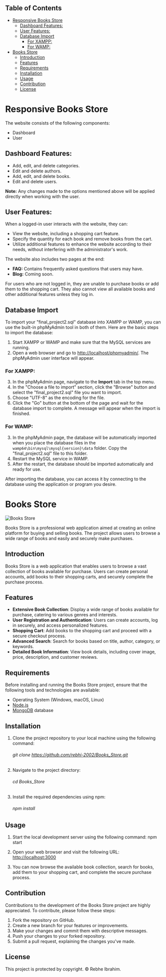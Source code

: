 ## Table of Contents
- [Responsive Books Store](#responsive-books-store)
  - [Dashboard Features:](#dashboard-features)
  - [User Features:](#user-features)
  - [Database Import](#database-import)
    - [For XAMPP:](#for-xampp)
    - [For WAMP:](#for-wamp)
- [Books Store](#books-store)
  - [Introduction](#introduction)
  - [Features](#features)
  - [Requirements](#requirements)
  - [Installation](#installation)
  - [Usage](#usage)
  - [Contribution](#contribution)
  - [License](#license)


# Responsive Books Store

The website consists of the following components:

- Dashboard
- User

## Dashboard Features:

- Add, edit, and delete categories.
- Edit and delete authors.
- Add, edit, and delete books.
- Edit and delete users.

**Note:** Any changes made to the options mentioned above will be applied directly when working with the user.

## User Features:

When a logged-in user interacts with the website, they can:

- View the website, including a shopping cart feature.
- Specify the quantity for each book and remove books from the cart.
- Utilize additional features to enhance the website according to their needs, without interfering with the administrator's work.

The website also includes two pages at the end:

- **FAQ:** Contains frequently asked questions that users may have.
- **Blog:** Coming soon.

For users who are not logged in, they are unable to purchase books or add them to the shopping cart. They also cannot view all available books and other additional features unless they log in.

## Database Import

To import your "final_project2.sql" database into XAMPP or WAMP, you can use the built-in phpMyAdmin tool in both of them. Here are the basic steps to import the database:

1. Start XAMPP or WAMP and make sure that the MySQL services are running.
2. Open a web browser and go to [http://localhost/phpmyadmin/](http://localhost/phpmyadmin/). The phpMyAdmin user interface will appear.

### For XAMPP:

3. In the phpMyAdmin page, navigate to the **Import** tab in the top menu.
4. In the "Choose a file to import" section, click the "Browse" button and select the "final_project2.sql" file you want to import.
5. Choose "UTF-8" as the encoding for the file.
6. Click the "Go" button at the bottom of the page and wait for the database import to complete. A message will appear when the import is finished.

### For WAMP:

3. In the phpMyAdmin page, the database will be automatically imported when you place the database files in the `wamp64\bin\mysql\mysql{version}\data` folder. Copy the "final_project2.sql" file to this folder.
4. Restart the MySQL service in WAMP.
5. After the restart, the database should be imported automatically and ready for use.

After importing the database, you can access it by connecting to the database using the application or program you desire.

# Books Store

![Books Store](https://2u.pw/G0KXeQ)

Books Store is a professional web application aimed at creating an online platform for buying and selling books. The project allows users to browse a wide range of books and easily and securely make purchases.

## Introduction

Books Store is a web application that enables users to browse a vast collection of books available for purchase. Users can create personal accounts, add books to their shopping carts, and securely complete the purchase process.

## Features

- **Extensive Book Collection**: Display a wide range of books available for purchase, catering to various genres and interests.
- **User Registration and Authentication**: Users can create accounts, log in securely, and access personalized features.
- **Shopping Cart**: Add books to the shopping cart and proceed with a secure checkout process.
- **Advanced Search**: Search for books based on title, author, category, or keywords.
- **Detailed Book Information**: View book details, including cover image, price, description, and customer reviews.

## Requirements

Before installing and running the Books Store project, ensure that the following tools and technologies are available:

- Operating System (Windows, macOS, Linux)
- [Node.js](https://nodejs.org)
- [MongoDB](https://www.mongodb.com) database

## Installation

1. Clone the project repository to your local machine using the following command:
      ######    git clone https://github.com/rebhi-2002/Books_Store.git

2. Navigate to the project directory:
      ######     cd Books_Store

3. Install the required dependencies using npm:
      ######    npm install

## Usage

1. Start the local development server using the following command: npm start

2. Open your web browser and visit the following URL: [http://localhost:3000](http://localhost:3000)

3. You can now browse the available book collection, search for books, add them to your shopping cart, and complete the secure purchase process.

## Contribution

Contributions to the development of the Books Store project are highly appreciated. To contribute, please follow these steps:

1. Fork the repository on GitHub.
2. Create a new branch for your features or improvements.
3. Make your changes and commit them with descriptive messages.
4. Push your changes to your forked repository.
5. Submit a pull request, explaining the changes you've made.

## License

This project is protected by copyright. © Rebhe Ibrahim.

